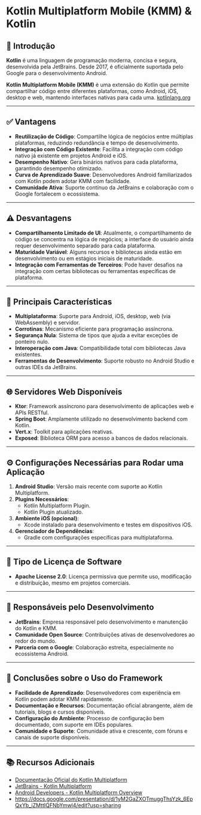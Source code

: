 # Kotlin Multiplatform Mobile (KMM) & Kotlin

## 📌 Introdução

**Kotlin** é uma linguagem de programação moderna, concisa e segura, desenvolvida pela JetBrains. Desde 2017, é oficialmente suportada pelo Google para o desenvolvimento Android.

**Kotlin Multiplatform Mobile (KMM)** é uma extensão do Kotlin que permite compartilhar código entre diferentes plataformas, como Android, iOS, desktop e web, mantendo interfaces nativas para cada uma. [kotlinlang.org](https://kotlinlang.org/docs/multiplatform.html?utm_source=chatgpt.com)

---

## ✅ Vantagens

- **Reutilização de Código**: Compartilhe lógica de negócios entre múltiplas plataformas, reduzindo redundância e tempo de desenvolvimento.
- **Integração com Código Existente**: Facilita a integração com código nativo já existente em projetos Android e iOS.
- **Desempenho Nativo**: Gera binários nativos para cada plataforma, garantindo desempenho otimizado.
- **Curva de Aprendizado Suave**: Desenvolvedores Android familiarizados com Kotlin podem adotar KMM com facilidade.
- **Comunidade Ativa**: Suporte contínuo da JetBrains e colaboração com o Google fortalecem o ecossistema.

---

## ⚠️ Desvantagens

- **Compartilhamento Limitado de UI**: Atualmente, o compartilhamento de código se concentra na lógica de negócios; a interface do usuário ainda requer desenvolvimento separado para cada plataforma.
- **Maturidade Variável**: Alguns recursos e bibliotecas ainda estão em desenvolvimento ou em estágios iniciais de maturidade.
- **Integração com Ferramentas de Terceiros**: Pode haver desafios na integração com certas bibliotecas ou ferramentas específicas de plataforma.

---

## 🧩 Principais Características

- **Multiplataforma**: Suporte para Android, iOS, desktop, web (via WebAssembly) e servidor.
- **Corrotinas**: Mecanismo eficiente para programação assíncrona.
- **Segurança Nula**: Sistema de tipos que ajuda a evitar exceções de ponteiro nulo.
- **Interoperação com Java**: Compatibilidade total com bibliotecas Java existentes.
- **Ferramentas de Desenvolvimento**: Suporte robusto no Android Studio e outras IDEs da JetBrains.

---

## 🌐 Servidores Web Disponíveis

- **Ktor**: Framework assíncrono para desenvolvimento de aplicações web e APIs RESTful.
- **Spring Boot**: Amplamente utilizado no desenvolvimento backend com Kotlin.
- **Vert.x**: Toolkit para aplicações reativas.
- **Exposed**: Biblioteca ORM para acesso a bancos de dados relacionais.

---

## ⚙️ Configurações Necessárias para Rodar uma Aplicação

1. **Android Studio**: Versão mais recente com suporte ao Kotlin Multiplatform.
2. **Plugins Necessários**:
   - Kotlin Multiplatform Plugin.
   - Kotlin Plugin atualizado.
3. **Ambiente iOS (opcional)**:
   - Xcode instalado para desenvolvimento e testes em dispositivos iOS.
4. **Gerenciador de Dependências**:
   - Gradle com configurações específicas para multiplataforma.

---

## 📄 Tipo de Licença de Software

- **Apache License 2.0**: Licença permissiva que permite uso, modificação e distribuição, mesmo em projetos comerciais.

---

## 👥 Responsáveis pelo Desenvolvimento

- **JetBrains**: Empresa responsável pelo desenvolvimento e manutenção do Kotlin e KMM.
- **Comunidade Open Source**: Contribuições ativas de desenvolvedores ao redor do mundo.
- **Parceria com o Google**: Colaboração estreita, especialmente no ecossistema Android.

---

## 📝 Conclusões sobre o Uso do Framework

- **Facilidade de Aprendizado**: Desenvolvedores com experiência em Kotlin podem adotar KMM rapidamente.
- **Documentação e Recursos**: Documentação oficial abrangente, além de tutoriais, blogs e cursos disponíveis.
- **Configuração do Ambiente**: Processo de configuração bem documentado, com suporte em IDEs populares.
- **Comunidade e Suporte**: Comunidade ativa e crescente, com fóruns e canais de suporte disponíveis.

---

## 📚 Recursos Adicionais

- [Documentação Oficial do Kotlin Multiplatform](https://kotlinlang.org/docs/multiplatform.html)
- [JetBrains - Kotlin Multiplatform](https://www.jetbrains.com/kotlin-multiplatform/)
- [Android Developers - Kotlin Multiplatform Overview](https://developer.android.com/kotlin/multiplatform)
- https://docs.google.com/presentation/d/1yM2GaZXOTmuggThsYzk_6EpQxYb_iZMttIQFNbYmwl4/edit?usp=sharing
